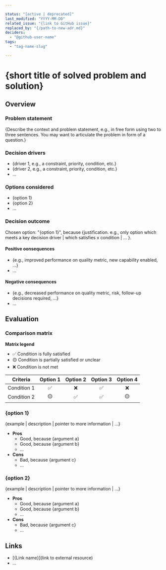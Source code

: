 ```yaml
---

status: "[active | deprecated]"
last_modified: "YYYY-MM-DD"
related_issue: "{link to GitHub issue}"
replaced_by: "{/path-to-new-adr.md}"
deciders:
  - "@github-user-name"
tags:
  - "tag-name-slug"

---
```


# {short title of solved problem and solution}

## Overview

### Problem statement

{Describe the context and problem statement, e.g., in free form using two to three sentences. You may want to articulate the problem in form of a question.}

### Decision drivers
<!-- RECOMMENDED -->

- {driver 1, e.g., a constraint, priority, condition, etc.}
- {driver 2, e.g., a constraint, priority, condition, etc.}
- ...

### Options considered

- {option 1}
- {option 2}
- ...

### Decision outcome
<!-- REQUIRED -->

Chosen option: "{option 1}", because {justification. e.g., only option which meets a key decision driver | which satisfies x condition | ... }.

#### Positive oonsequences
<!-- OPTIONAL -->

- {e.g., improved performance on quality metric, new capability enabled, ...}
- ...

#### Negative consequences
<!-- OPTIONAL -->

- {e.g., decreased performance on quality metric, risk, follow-up decisions required, ...}
- ...

## Evaluation
<!-- OPTIONAL -->

### Comparison matrix

**Matrix legend**

- ✅ Condition is fully satisfied
- 🟡 Condition is partially satisfied or unclear
- ❌ Condition is not met

| Criteria    | Option 1 | Option 2 | Option 3 | Option 4 |
| ----------- | :------: | :------: | :------: | :------: |
| Condition 1 |    ✅    |    ❌    |     ✅    |    ❌    |
| Condition 2 |    🟡    |    ✅    |     ✅    |    🟡    |

### {option 1}

{example | description | pointer to more information | ...} <!-- OPTIONAL -->

- **Pros**
  - Good, because {argument a}
  - Good, because {argument b}
  - ...
- **Cons**
  - Bad, because {argument c}
  - ...

### {option 2}

{example | description | pointer to more information | ...} <!-- OPTIONAL -->

- **Pros**
  - Good, because {argument a}
  - Good, because {argument b}
  - ...
- **Cons**
  - Bad, because {argument c}
  - ...

## Links <!-- OPTIONAL -->

- [{Link name}](link to external resource)
- ...
